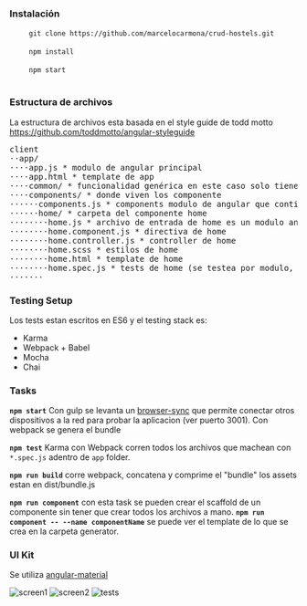<h3>Instalación</h3>
<pre>
    <code>git clone https://github.com/marcelocarmona/crud-hostels.git</code><br>
    <code>npm install</code><br>
    <code>npm start</code><br>
</pre>
<h3>Estructura de archivos</h3>
<p>La estructura de archivos esta basada en el style guide de todd motto
    <a href="https://github.com/toddmotto/angular-styleguide" target="_blank">https://github.com/toddmotto/angular-styleguide</a>
</p>
<pre>
client
⋅⋅app/
⋅⋅⋅⋅app.js * modulo de angular principal
⋅⋅⋅⋅app.html * template de app
⋅⋅⋅⋅common/ * funcionalidad genérica en este caso solo tiene el user.service que funcionaria como "store"
⋅⋅⋅⋅components/ * donde viven los componente
⋅⋅⋅⋅⋅⋅components.js * components modulo de angular que contiene a los componentes
⋅⋅⋅⋅⋅⋅home/ * carpeta del componente home
⋅⋅⋅⋅⋅⋅⋅⋅home.js * archivo de entrada de home es un modulo angular (rutas, configuraciones)
⋅⋅⋅⋅⋅⋅⋅⋅home.component.js * directiva de home
⋅⋅⋅⋅⋅⋅⋅⋅home.controller.js * controller de home
⋅⋅⋅⋅⋅⋅⋅⋅home.scss * estilos de home
⋅⋅⋅⋅⋅⋅⋅⋅home.html * template de home
⋅⋅⋅⋅⋅⋅⋅⋅home.spec.js * tests de home (se testea por modulo, componente, y controller)
⋅⋅⋅⋅⋅⋅⋅
</pre>
<h3>Testing Setup</h3>
Los tests estan escritos en ES6 y el testing stack es:
<ul>
    <li>Karma</li>
    <li>Webpack + Babel</li>
    <li>Mocha</li>
    <li>Chai</li>
</ul>
<h3>Tasks</h3>
<p><b><code>npm start</code></b> Con gulp se levanta un <a href="https://browsersync.io/" target="_blank">browser-sync</a> que
    permite conectar otros dispositivos a la red para probar la aplicacion (ver puerto 3001). Con webpack se genera el bundle</p>
<p><b><code>npm test</code></b> Karma con Webpack corren todos los archivos que machean con <code>*.spec.js</code> adentro de
    <code>app</code> folder.</p>
<p><b><code>npm run build</code></b> corre webpack, concatena y comprime el "bundle" los assets estan en dist/bundle.js</p>
<p><b><code>npm run component</code></b> con esta task se pueden crear el scaffold de un componente sin tener que crear todos
    los archivos a mano.
    <b><code>npm run component -- --name componentName</code></b> se puede ver el template de lo que se crea en la carpeta
    generator.
</p>
<h3>UI Kit</h3>
<p>Se utiliza <a href="https://material.angularjs.org/latest/" target="_blank">angular-material</a></p>
<div class="images-container">
    <img src="http://marcelocarmona.com/crud-grandata/client/app/common/images/screen1.png" alt="screen1">
    <img src="http://marcelocarmona.com/crud-grandata/client/app/common/images/screen2.png" alt="screen2">
    <img src="http://marcelocarmona.com/crud-grandata/client/app/common/images/tests.png" alt="tests">
</div>
